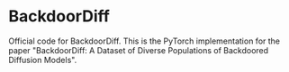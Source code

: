 # BackdoorDiff
Official code for BackdoorDiff. This is the PyTorch implementation for the paper "BackdoorDiff: A Dataset of Diverse Populations of Backdoored Diffusion Models".

